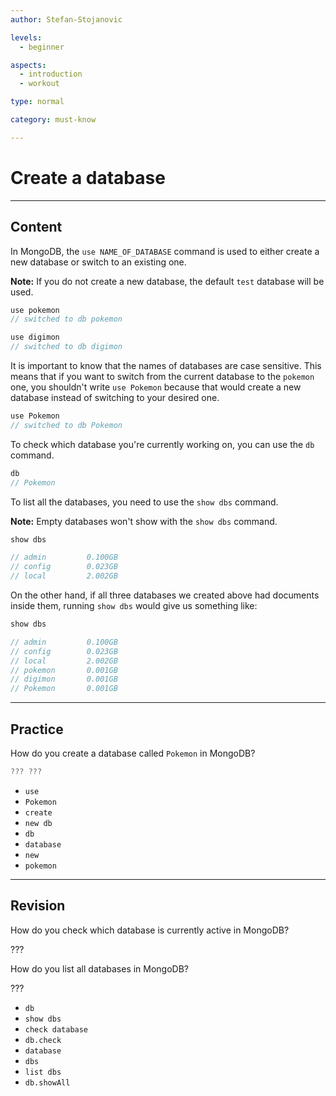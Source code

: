 ```yaml
---
author: Stefan-Stojanovic

levels:
  - beginner

aspects:
  - introduction
  - workout

type: normal

category: must-know

---
```

# Create a database
---
## Content

In MongoDB, the `use NAME_OF_DATABASE` command is used to either create a new database or switch to an existing one.

**Note:** If you do not create a new database, the default `test` database will be used.

```javascript
use pokemon
// switched to db pokemon

use digimon
// switched to db digimon
```

It is important to know that the names of databases are case sensitive. This means that if you want to switch from the current database to the `pokemon` one, you shouldn't write `use Pokemon` because that would create a new database instead of switching to your desired one.

```javascript
use Pokemon
// switched to db Pokemon
```

To check which database you're currently working on, you can use the `db` command.

```javascript
db
// Pokemon
```

To list all the databases, you need to use the `show dbs` command.

**Note:** Empty databases won't show with the `show dbs` command.

```javascript
show dbs

// admin         0.100GB
// config        0.023GB
// local         2.002GB
```

On the other hand, if all three databases we created above had documents inside them, running `show dbs` would give us something like:

```javascript
show dbs

// admin         0.100GB
// config        0.023GB
// local         2.002GB
// pokemon       0.001GB
// digimon       0.001GB
// Pokemon       0.001GB
```
---
## Practice

How do you create a database called `Pokemon` in MongoDB?

```javascript
??? ???
```

* `use`
* `Pokemon`
* `create`
* `new db`
* `db`
* `database`
* `new`
* `pokemon`

---
## Revision

How do you check which database is currently active in MongoDB?

???

How do you list all databases in MongoDB?

???

* `db`
* `show dbs`
* `check database`
* `db.check`
* `database`
* `dbs`
* `list dbs`
* `db.showAll`
